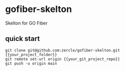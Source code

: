 # gofiber-skelton
Skelton for GO Fiber

## quick start
```shell
git clone git@github.com:zercle/gofiber-skelton.git {{your_project_folder}}
git remote set-url origin {{your_git_project_repo}}
git push -u origin main
```